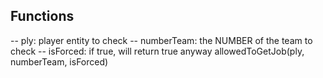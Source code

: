 ## Functions 

-- ply: player entity to check
-- numberTeam: the NUMBER of the team to check
-- isForced: if true, will return true anyway
allowedToGetJob(ply, numberTeam, isForced)
